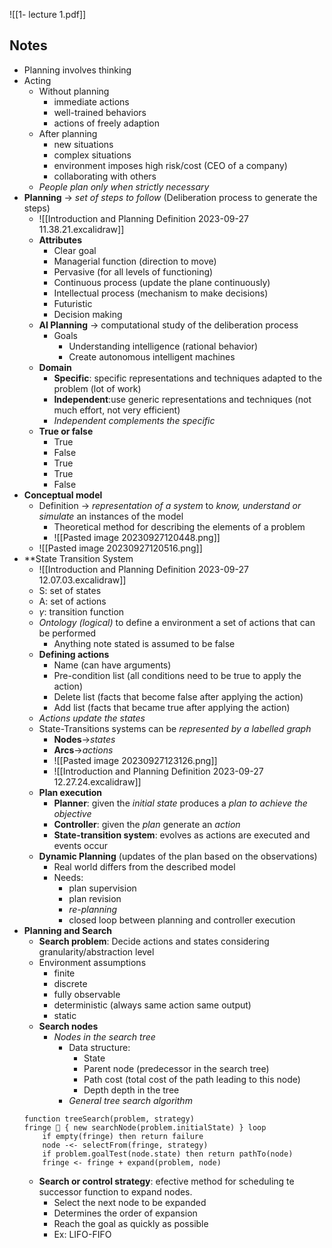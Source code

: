![[1- lecture 1.pdf]]

## Notes

- Planning involves thinking
- Acting 
	- Without planning
		- immediate actions
		- well-trained behaviors
		- actions of freely adaption
	- After planning
		- new situations
		- complex situations
		- environment imposes high risk/cost (CEO of a company)
		- collaborating with others
	- *People plan only when strictly necessary*
- **Planning** -> *set of steps to follow* (Deliberation process to generate the steps)
	- ![[Introduction and Planning Definition 2023-09-27 11.38.21.excalidraw]]
	- **Attributes**
		- Clear goal
		- Managerial function (direction to move)
		- Pervasive (for all levels of functioning)
		- Continuous process (update the plane continuously)
		- Intellectual process (mechanism to make decisions)
		- Futuristic
		- Decision making
	- **AI Planning** -> computational study of the deliberation process
		- Goals
			- Understanding intelligence (rational behavior)
			- Create autonomous intelligent machines
	- **Domain**
		- **Specific**: specific representations and techniques adapted to the problem (lot of work)
		- **Independent**:use generic representations and techniques (not much effort, not very efficient)
		- *Independent complements the specific*
	- **True or false**
		- True
		- False
		- True
		- True
		- False
- **Conceptual model**
	- Definition -> *representation of a system* to *know, understand or simulate* an instances of the model
		- Theoretical method for describing the elements of a problem
		- ![[Pasted image 20230927120448.png]]
	- ![[Pasted image 20230927120516.png]]
- **State Transition System
	- ![[Introduction and Planning Definition 2023-09-27 12.07.03.excalidraw]]
	- S: set of states
	- A: set of actions
	- $\gamma$: transition function
	- *Ontology (logical)* to define a environment a set of actions that can be performed
		- Anything note stated is assumed to be false
	- **Defining actions**
		- Name (can have arguments)
		- Pre-condition list (all conditions need to be true to apply the action)
		- Delete list (facts that become false after applying the action)
		- Add list (facts that became true after applying the action)
	- *Actions update the states*
	- State-Transitions systems can be *represented by a labelled graph*
		- **Nodes**->*states*
		- **Arcs**->*actions*
		- ![[Pasted image 20230927123126.png]]
		- ![[Introduction and Planning Definition 2023-09-27 12.27.24.excalidraw]]
	- **Plan execution**
		- **Planner**: given the *initial state* produces a *plan to achieve the objective*
		- **Controller**: given the *plan* generate an *action*
		- **State-transition system**: evolves as actions are executed and events occur
	- **Dynamic Planning** (updates of the plan based on the observations)
		- Real world differs from the described model
		- Needs:
			- plan supervision
			- plan revision
			- *re-planning*
			- closed loop between planning and controller execution
- **Planning and Search**
	- **Search problem**: Decide actions and states considering granularity/abstraction level
	- Environment assumptions
		- finite
		- discrete
		- fully observable
		- deterministic (always same action same output)
		- static
	- **Search nodes**
		- *Nodes in the search tree*
			- Data structure:
				- State
				- Parent node (predecessor in the search tree)
				- Path cost (total cost of the path leading to this node)
				- Depth depth in the tree
			- *General tree search algorithm*
	```
	function treeSearch(problem, strategy) 
	fringe  { new searchNode(problem.initialState) } loop 
		if empty(fringe) then return failure
		node -<- selectFrom(fringe, strategy) 
		if problem.goalTest(node.state) then return pathTo(node) 
		fringe <- fringe + expand(problem, node)
	```
	- **Search or control strategy**: efective method for scheduling te successor function to expand nodes.
		- Select the next node to be expanded
		- Determines the order of expansion
		- Reach the goal as quickly as possible
		- Ex: LIFO-FIFO